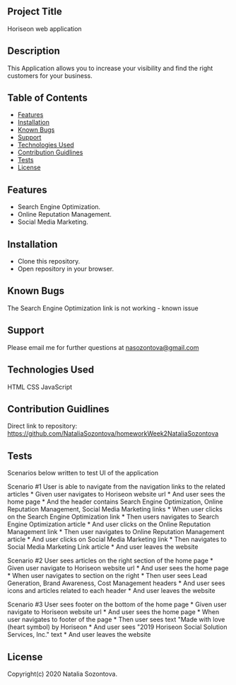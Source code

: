 ## Project Title
Horiseon web application 
## Description
This Application allows you to increase your visibility and find the right customers for your business.
## Table of Contents

* [Features](#features)
* [Installation](#installation)
* [Known Bugs](#known-bugs)
* [Support](#support)
* [Technologies Used](#technologies-used)
* [Contribution Guidlines](#contribution-guidlines)
* [Tests](#tests)
* [License](#license)

## Features
* Search Engine Optimization.
* Online Reputation Management.
* Social Media Marketing.
## Installation 
* Clone this repository.
* Open repository in your browser.
## Known Bugs
The Search Engine Optimization link is not working - known issue 
## Support
Please email me for further questions at nasozontova@gmail.com
## Technologies Used
HTML
CSS
JavaScript
## Contribution Guidlines 
Direct link to repository: https://github.com/NataliaSozontova/homeworkWeek2NataliaSozontova
## Tests
Scenarios below written to test UI of the application 

Scenario #1 User is able to navigate from the navigation links to the related articles 
    * Given user navigates to Horiseon website url
    * And user sees the home page
    * And the header contains Search Engine Optimization, Online Reputation Management, Social Media Marketing links
    * When user clicks on the Search Engine Optimization link 
    * Then users navigates to Search Engine Optimization article
    * And user clicks on the Online Reputation Management link
    * Then user navigates to Online Reputation Management article
    * And user clicks on Social Media Marketing link
    * Then navigates to Social Media Marketing Link article
    * And user leaves the website 

Scenario #2 User sees articles on the right section of the home page 
    * Given user navigate to Horiseon website url
    * And user sees the home page
    * When user navigates to section on the right 
    * Then user sees Lead Generation, Brand Awareness, Cost Management headers 
    * And user sees icons and articles related to each header 
    * And user leaves the website

Scenario #3 User sees footer on the bottom of the home page
    * Given user navigate to Horiseon website url
    * And user sees the home page
    * When user navigates to footer of the page
    * Then user sees text "Made with love (heart symbol) by Horiseon 
    * And user sees "2019 Horiseon Social Solution Services, Inc." text
    * And user leaves the website

## License
Copyright(c) 2020 Natalia Sozontova.